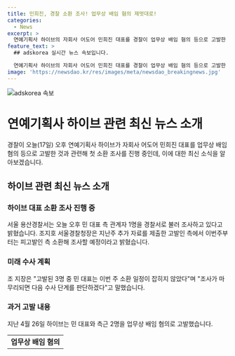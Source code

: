 ```yaml
---
title: 민희진, 경찰 소환 조사! 업무상 배임 혐의 제멋대로!
categories:
  - News
excerpt: >
  연예기획사 하이브의 자회사 어도어 민희진 대표를 경찰이 업무상 배임 혐의 등으로 고발한 가운데, 민 대표 측 관계자 1명이 경찰서로 소환 조사를 받고 있다. 서울경찰청은 피고발인 소환해 조사할 예정이라고 밝혔으며, 민 대표는 이번 주 소환 일정이 잡히지 않았다. 경찰은 조사 결과에 따라 다음 수사 단계를 결정할 예정이다. (150자)
feature_text: >
  ## adskorea 실시간 뉴스 속보입니다.

  연예기획사 하이브의 자회사 어도어 민희진 대표를 경찰이 업무상 배임 혐의 등으로 고발한 가운데, 민 대표 측 관계자 1명이 경찰서로 소환 조사를 받고 있다. 서울경찰청은 피고발인 소환해 조사할 예정이라고 밝혔으며, 민 대표는 이번 주 소환 일정이 잡히지 않았다. 경찰은 조사 결과에 따라 다음 수사 단계를 결정할 예정이다. (150자)
image: 'https://newsdao.kr/res/images/meta/newsdao_breakingnews.jpg'
---
```


<p><img src="https://newsdao.kr/res/images/meta/newsdao_breakingnews.jpg" alt="adskorea 속보" /></p>

<h1>연예기획사 하이브 관련 최신 뉴스 소개</h1>

<p data-ke-size="size16">경찰이 오늘(17일) 오후 연예기획사 하이브가 자회사 어도어 민희진 대표를 업무상 배임 혐의 등으로 고발한 것과 관련해 첫 소환 조사를 진행 중인데, 이에 대한 최신 소식을 알아보겠습니다.</p>

<h2 data-ke-size="size26">하이브 관련 최신 뉴스 소개</h2>

<h3>하이브 대표 소환 조사 진행 중</h3>

<p data-ke-size="size16">서울 용산경찰서는 오늘 오후 민 대표 측 관계자 1명을 경찰서로 불러 조사하고 있다고 밝혔습니다. 조지호 서울경찰청장은 지난주 추가 자료를 제출한 고발인 측에서 이번주부터는 피고발인 측 소환해 조사할 예정이라고 밝혔습니다.</p>

<h3>미래 수사 계획</h3>

<p data-ke-size="size16">조 지장은 "고발된 3명 중 민 대표는 이번 주 소환 일정이 잡히지 않았다"며 "조사가 마무리되면 다음 수사 단계를 판단하겠다"고 말했습니다.</p>

<h3>과거 고발 내용</h3>

<p data-ke-size="size16">지난 4월 26일 하이브는 민 대표와 측근 2명을 업무상 배임 혐의로 고발했습니다.</p>

<table>
  <tbody>
    <tr>
      <td style="text-align: center; height: 17px;"><b>업무상 배임 혐의</b></td>
    </tr>
  </tbody>
</table>

<p data-ke-size="size16">&nbsp;</p>

